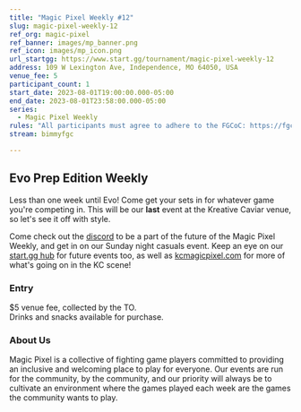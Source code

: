 ```yaml
---
title: "Magic Pixel Weekly #12"
slug: magic-pixel-weekly-12
ref_org: magic-pixel
ref_banner: images/mp_banner.png
ref_icon: images/mp_icon.png
url_startgg: https://www.start.gg/tournament/magic-pixel-weekly-12
address: 109 W Lexington Ave, Independence, MO 64050, USA
venue_fee: 5
participant_count: 1
start_date: 2023-08-01T19:00:00.000-05:00
end_date: 2023-08-01T23:58:00.000-05:00
series:
  - Magic Pixel Weekly
rules: "All participants must agree to adhere to the FGCoC: https://fgcoc.com/"
stream: bimmyfgc

---
```


## Evo Prep Edition Weekly

Less than one week until Evo! Come get your sets in for whatever game you're competing in. This will be our **last** event at the Kreative Caviar venue, so let's see it off with style. 

Come check out the [discord](https://discord.gg/jkmn6CVrrQ) to be a part of the future of the Magic Pixel Weekly, and get in on our Sunday night casuals event. Keep an eye on our [start.gg hub](https://www.start.gg/hub/magic-pixel) for future events too, as well as [kcmagicpixel.com](https://kcmagicpixel.com) for more of what's going on in the KC scene!

### Entry

$5 venue fee, collected by the TO.  
Drinks and snacks available for purchase.

### About Us

Magic Pixel is a collective of fighting game players committed to providing an inclusive and welcoming place to play for everyone. Our events are run for the community, by the community, and our priority will always be to cultivate an environment where the games played each week are the games the community wants to play.
  